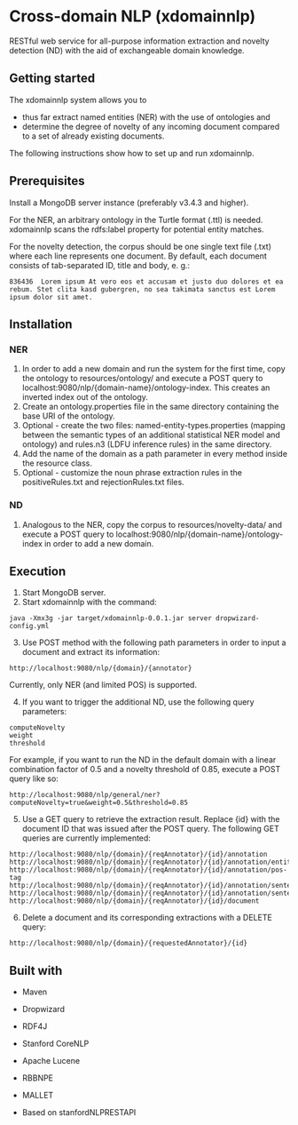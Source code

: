 # Cross-domain NLP (xdomainnlp)

RESTful web service for all-purpose information extraction and novelty detection (ND) with the aid of exchangeable domain knowledge.

## Getting started

The xdomainnlp system allows you to
* thus far extract named entities (NER) with the use of ontologies and
* determine the degree of novelty of any incoming document compared to a set of already existing documents.

The following instructions show how to set up and run xdomainnlp.

## Prerequisites

Install a MongoDB server instance (preferably v3.4.3 and higher).

For the NER, an arbitrary ontology in the Turtle format (.ttl) is needed. xdomainnlp scans the rdfs:label property for potential entity matches.

For the novelty detection, the corpus should be one single text file (.txt) where each line represents one document. By default, each document consists of tab-separated ID, title and body, e. g.:

```
836436	Lorem ipsum	At vero eos et accusam et justo duo dolores et ea rebum. Stet clita kasd gubergren, no sea takimata sanctus est Lorem ipsum dolor sit amet.
```

## Installation

### NER

1) In order to add a new domain and run the system for the first time, copy the ontology to resources/ontology/<domain-name> and execute a POST query to localhost:9080/nlp/{domain-name}/ontology-index. This creates an inverted index out of the ontology.
2) Create an ontology.properties file in the same directory containing the base URI of the ontology.
3) Optional - create the two files: named-entity-types.properties (mapping between the semantic types of an additional statistical NER model and ontology) and rules.n3 (LDFU inference rules) in the same directory.
4) Add the name of the domain as a path parameter in every method inside the resource class.
5) Optional - customize the noun phrase extraction rules in the positiveRules.txt and rejectionRules.txt files.

### ND

1) Analogous to the NER, copy the corpus to resources/novelty-data/<domain-name> and execute a POST query to localhost:9080/nlp/{domain-name}/ontology-index in order to add a new domain.

## Execution

1) Start MongoDB server.
2) Start xdomainnlp with the command:

```
java -Xmx3g -jar target/xdomainnlp-0.0.1.jar server dropwizard-config.yml
```

3) Use POST method with the following path parameters in order to input a document and extract its information:

```
http://localhost:9080/nlp/{domain}/{annotator}
```

Currently, only NER (and limited POS) is supported.

4) If you want to trigger the additional ND, use the following query parameters:

```
computeNovelty
weight
threshold
```

For example, if you want to run the ND in the default domain with a linear combination factor of 0.5 and a novelty threshold of 0.85, execute a POST query like so:

```
http://localhost:9080/nlp/general/ner?computeNovelty=true&weight=0.5&threshold=0.85
```

5) Use a GET query to retrieve the extraction result. Replace {id} with the document ID that was issued after the POST query. The following GET queries are currently implemented:

```
http://localhost:9080/nlp/{domain}/{reqAnnotator}/{id}/annotation
http://localhost:9080/nlp/{domain}/{reqAnnotator}/{id}/annotation/entity
http://localhost:9080/nlp/{domain}/{reqAnnotator}/{id}/annotation/pos-tag
http://localhost:9080/nlp/{domain}/{reqAnnotator}/{id}/annotation/sentence
http://localhost:9080/nlp/{domain}/{reqAnnotator}/{id}/annotation/sentence/{sentenceIndex}
http://localhost:9080/nlp/{domain}/{reqAnnotator}/{id}/document
```

6) Delete a document and its corresponding extractions with a DELETE query:

```
http://localhost:9080/nlp/{domain}/{requestedAnnotator}/{id}
```

## Built with

* Maven
* Dropwizard
* RDF4J
* Stanford CoreNLP
* Apache Lucene
* RBBNPE
* MALLET

* Based on stanfordNLPRESTAPI
